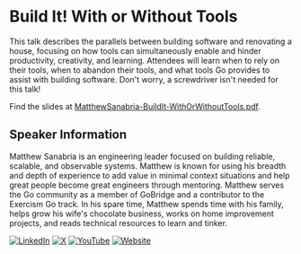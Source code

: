 # Build It! With or Without Tools

This talk describes the parallels between building software and renovating a
house, focusing on how tools can simultaneously enable and hinder productivity,
creativity, and learning. Attendees will learn when to rely on their tools,
when to abandon their tools, and what tools Go provides to assist with building
software. Don't worry, a screwdriver isn't needed for this talk!

Find the slides at
[MatthewSanabria-BuildIt-WithOrWithoutTools.pdf](./MatthewSanabria-BuildIt-WithOrWithoutTools.pdf).

## Speaker Information

Matthew Sanabria is an engineering leader focused on building reliable,
scalable, and observable systems. Matthew is known for using his breadth and
depth of experience to add value in minimal context situations and help great
people become great engineers through mentoring. Matthew serves the Go
community as a member of GoBridge and a contributor to the Exercism Go track.
In his spare time, Matthew spends time with his family, helps grow his wife's
chocolate business, works on home improvement projects, and reads technical
resources to learn and tinker.

[![LinkedIn][linkedin-badge]][linkedin]
[![X][x-badge]][x]
[![YouTube][youtube-badge]][youtube]
[![Website][website-badge]][website]

[linkedin-badge]: https://img.shields.io/badge/LinkedIn-%230A66C2?style=for-the-badge&logo=linkedin
[linkedin]: https://www.linkedin.com/in/sudomateo/
[x-badge]: https://img.shields.io/badge/X-%23000000?style=for-the-badge&logo=x
[x]: https://x.com/sudomateo
[youtube-badge]: https://img.shields.io/badge/YouTube-%23FF0000?style=for-the-badge&logo=youtube
[youtube]: https://www.youtube.com/@sudomateo
[website-badge]: https://img.shields.io/badge/Website-%23202020?style=for-the-badge
[website]: https://matthewsanabria.dev
